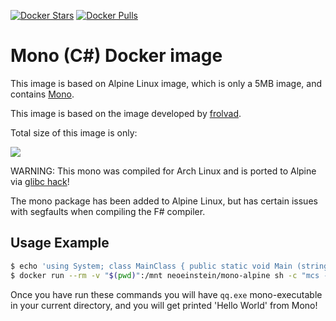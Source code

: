 [![Docker Stars](https://img.shields.io/docker/stars/neoeinstein/mono-alpine.svg?style=flat-square)](https://hub.docker.com/r/neoeinstein/mono-alpine/)
[![Docker Pulls](https://img.shields.io/docker/pulls/neoeinstein/mono-alpine.svg?style=flat-square)](https://hub.docker.com/r/neoeinstein/mono-alpine/)

Mono (C#) Docker image
======================

This image is based on Alpine Linux image, which is only a 5MB image, and contains
[Mono](http://www.mono-project.com/).

This image is based on the image developed by [frolvad](https://hub.docker.com/r/frolvlad/alpine-mono/).

Total size of this image is only:

[![](https://badge.imagelayers.io/neoeinstein/mono-alpine:4.2.2.30-2.svg)](https://imagelayers.io/?images=neoeinstein/mono-alpine:4.2.2.30-2 'Get your own badge on imagelayers.io')

WARNING: This mono was compiled for Arch Linux and is ported to Alpine via
[glibc hack](https://github.com/gliderlabs/docker-alpine/issues/11)!

The mono package has been added to Alpine Linux, but has certain issues with
segfaults when compiling the F# compiler.

Usage Example
-------------

```bash
$ echo 'using System; class MainClass { public static void Main (string[] args) { Console.WriteLine ("Hello World"); } }' > qq.mono
$ docker run --rm -v "$(pwd)":/mnt neoeinstein/mono-alpine sh -c "mcs -out:/mnt/qq.exe /mnt/qq.mono && mono /mnt/qq.exe"
```

Once you have run these commands you will have `qq.exe` mono-executable in your
current directory, and you will get printed 'Hello World' from Mono!
